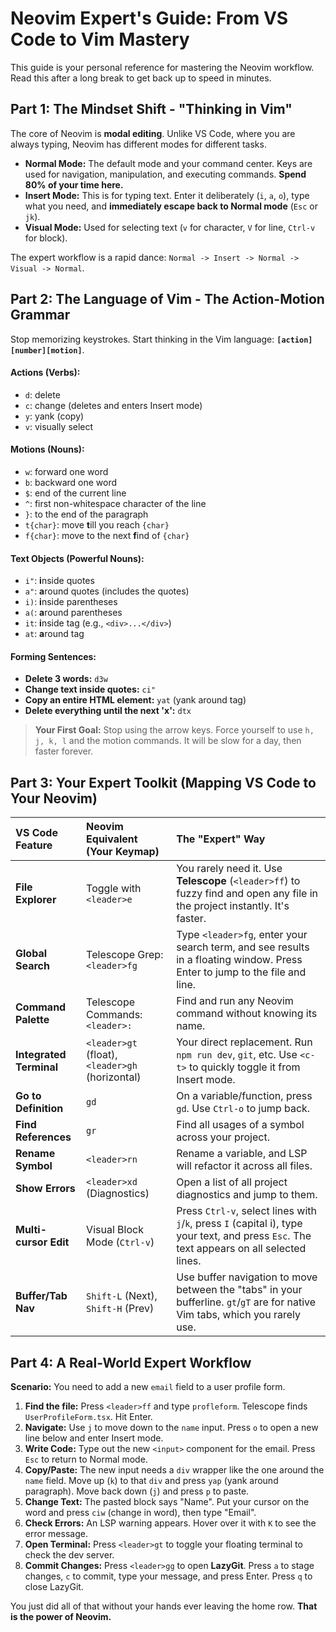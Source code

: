 # Neovim Expert's Guide: From VS Code to Vim Mastery

This guide is your personal reference for mastering the Neovim workflow. Read this after a long break to get back up to speed in minutes.

## Part 1: The Mindset Shift - "Thinking in Vim"

The core of Neovim is **modal editing**. Unlike VS Code, where you are always typing, Neovim has different modes for different tasks.

-   **Normal Mode:** The default mode and your command center. Keys are used for navigation, manipulation, and executing commands. **Spend 80% of your time here.**
-   **Insert Mode:** This is for typing text. Enter it deliberately (`i`, `a`, `o`), type what you need, and **immediately escape back to Normal mode** (`Esc` or `jk`).
-   **Visual Mode:** Used for selecting text (`v` for character, `V` for line, `Ctrl-v` for block).

The expert workflow is a rapid dance: `Normal -> Insert -> Normal -> Visual -> Normal`.

## Part 2: The Language of Vim - The Action-Motion Grammar

Stop memorizing keystrokes. Start thinking in the Vim language: **`[action][number][motion]`**.

#### Actions (Verbs):
-   `d`: delete
-   `c`: change (deletes and enters Insert mode)
-   `y`: yank (copy)
-   `v`: visually select

#### Motions (Nouns):
-   `w`: forward one word
-   `b`: backward one word
-   `$`: end of the current line
-   `^`: first non-whitespace character of the line
-   `}`: to the end of the paragraph
-   `t{char}`: move **t**ill you reach `{char}`
-   `f{char}`: move to the next **f**ind of `{char}`

#### Text Objects (Powerful Nouns):
-   `i"`: **i**nside quotes
-   `a"`: **a**round quotes (includes the quotes)
-   `i)`: **i**nside parentheses
-   `a(`: **a**round parentheses
-   `it`: **i**nside tag (e.g., `<div>...</div>`)
-   `at`: **a**round tag

#### Forming Sentences:
-   **Delete 3 words:** `d3w`
-   **Change text inside quotes:** `ci"`
-   **Copy an entire HTML element:** `yat` (yank around tag)
-   **Delete everything until the next 'x':** `dtx`

> **Your First Goal:** Stop using the arrow keys. Force yourself to use `h, j, k, l` and the motion commands. It will be slow for a day, then faster forever.

## Part 3: Your Expert Toolkit (Mapping VS Code to Your Neovim)

| VS Code Feature | Neovim Equivalent (Your Keymap) | The "Expert" Way |
| :--- | :--- | :--- |
| **File Explorer** | Toggle with `<leader>e` | You rarely need it. Use **Telescope** (`<leader>ff`) to fuzzy find and open any file in the project instantly. It's faster. |
| **Global Search** | Telescope Grep: `<leader>fg` | Type `<leader>fg`, enter your search term, and see results in a floating window. Press Enter to jump to the file and line. |
| **Command Palette** | Telescope Commands: `<leader>:` | Find and run any Neovim command without knowing its name. |
| **Integrated Terminal** | `<leader>gt` (float), `<leader>gh` (horizontal) | Your direct replacement. Run `npm run dev`, `git`, etc. Use `<c-t>` to quickly toggle it from Insert mode. |
| **Go to Definition** | `gd` | On a variable/function, press `gd`. Use `Ctrl-o` to jump back. |
| **Find References** | `gr` | Find all usages of a symbol across your project. |
| **Rename Symbol** | `<leader>rn` | Rename a variable, and LSP will refactor it across all files. |
| **Show Errors** | `<leader>xd` (Diagnostics) | Open a list of all project diagnostics and jump to them. |
| **Multi-cursor Edit** | Visual Block Mode (`Ctrl-v`) | Press `Ctrl-v`, select lines with `j`/`k`, press `I` (capital i), type your text, and press `Esc`. The text appears on all selected lines. |
| **Buffer/Tab Nav** | `Shift-L` (Next), `Shift-H` (Prev) | Use buffer navigation to move between the "tabs" in your bufferline. `gt`/`gT` are for native Vim tabs, which you rarely use. |

## Part 4: A Real-World Expert Workflow

**Scenario:** You need to add a new `email` field to a user profile form.

1.  **Find the file:** Press `<leader>ff` and type `profleform`. Telescope finds `UserProfileForm.tsx`. Hit Enter.
2.  **Navigate:** Use `j` to move down to the `name` input. Press `o` to open a new line below and enter Insert mode.
3.  **Write Code:** Type out the new `<input>` component for the email. Press `Esc` to return to Normal mode.
4.  **Copy/Paste:** The new input needs a `div` wrapper like the one around the `name` field. Move up (`k`) to that `div` and press `yap` (yank around paragraph). Move back down (`j`) and press `p` to paste.
5.  **Change Text:** The pasted block says "Name". Put your cursor on the word and press `ciw` (change in word), then type "Email".
6.  **Check Errors:** An LSP warning appears. Hover over it with `K` to see the error message.
7.  **Open Terminal:** Press `<leader>gt` to toggle your floating terminal to check the dev server.
8.  **Commit Changes:** Press `<leader>gg` to open **LazyGit**. Press `a` to stage changes, `c` to commit, type your message, and press Enter. Press `q` to close LazyGit.

You just did all of that without your hands ever leaving the home row. **That is the power of Neovim.**
